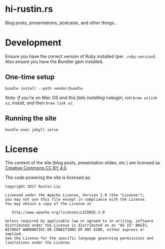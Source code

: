 hi-rustin.rs
============

Blog posts, presentations, podcasts, and other things...


Development
===========

Ensure you have the correct version of Ruby installed (per `.ruby-version`). Also ensure you have the Bundler gem installed.


One-time setup
--------------

    bundle install --path vendor/bundle

_Note: If you're on Mac OS and this fails installing nokogiri, run `brew unlink xz`, install, and then `brew link xz`._

Running the site
----------------

    bundle exec jekyll serve


License
=======

The content of the site (blog posts, presentation slides, etc.) are licensed as [Creative Commons CC BY 4.0](https://creativecommons.org/licenses/by/4.0/legalcode).

The code powering the site is licensed as:

    Copyright 2017 Rustin Liu

    Licensed under the Apache License, Version 2.0 (the "License");
    you may not use this file except in compliance with the License.
    You may obtain a copy of the License at

       http://www.apache.org/licenses/LICENSE-2.0

    Unless required by applicable law or agreed to in writing, software
    distributed under the License is distributed on an "AS IS" BASIS,
    WITHOUT WARRANTIES OR CONDITIONS OF ANY KIND, either express or implied.
    See the License for the specific language governing permissions and
    limitations under the License.
